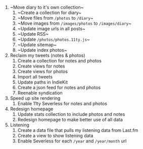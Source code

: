 1. ~Move diary to it's own collection~
   1. ~Create a collection for diary~
   2. ~Move files from `/photos` to `/diary`~
   3. ~Move images from `/images/photos` to `/images/diary`~
   4. ~Update image urls in all posts~
   5. ~Update RSS~
   6. ~Update `/photos/photos.11ty.js`~
   7. ~Update sitemap~
   8. ~Update index photos~
2. Reclaim my tweets (notes & photos)
   1. Create a collection for notes and photos
   2. Create views for notes
   3. Create views for photos
   4. Import all tweets
   5. Update paths in IndieKit
   6. Create a json feed for notes and photos
   7. Reenable syndication
3. Speed up site rendering
   1. Enable 11ty Severless for notes and photos
4. Redesign homepage
   1. Update stats collection to include photos and notes
   2. Redesign homepage to make better use of all data
5. Listening
   1. Create a data file that pulls my listening data from Last.fm
   2. Create a view to show listening data
   3. Enable Severless for each `/year` and `/year/month` url